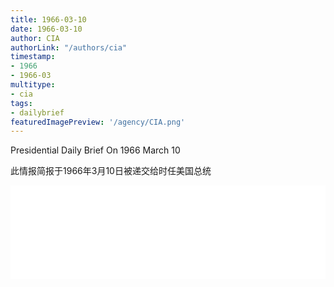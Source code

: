 ```yaml
---
title: 1966-03-10
date: 1966-03-10
author: CIA 
authorLink: "/authors/cia"
timestamp: 
- 1966
- 1966-03
multitype: 
- cia
tags: 
- dailybrief
featuredImagePreview: '/agency/CIA.png'
---
```



Presidential Daily Brief On 1966 March 10

此情报简报于1966年3月10日被递交给时任美国总统

<!--more-->





<div id="over" style="width:100%; overflow:hidden"> <iframe id="sFrame" name="sFrame" frameborder="no" border="0"  allowfullscreen marginwidth="0" scrolling="no" src = " /CIA/1966-03-10.html "  style = " position:absulute; width: 806px; top: 300;" > </iframe> </div>